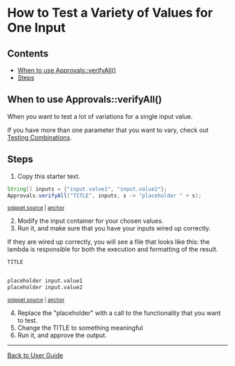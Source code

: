<a id="top"></a>

# How to Test a Variety of Values for One Input

<!-- toc -->
## Contents

  * [When to use Approvals::verifyAll()](#when-to-use-approvalsverifyall)
  * [Steps](#steps)<!-- endToc -->

## When to use Approvals::verifyAll()

When you want to test a lot of variations for a single input value.

If you have more than one parameter that you want to vary, check out [Testing Combinations](TestCombinations.md#top).

## Steps

1. Copy this starter text.

<!-- snippet: VerifyAllStartingPoint -->
<a id='snippet-verifyallstartingpoint'></a>
```java
String[] inputs = {"input.value1", "input.value2"};
Approvals.verifyAll("TITLE", inputs, s -> "placeholder " + s);
```
<sup><a href='/approvaltests-tests/src/test/java/org/approvaltests/ApprovalsTest.java#L40-L43' title='Snippet source file'>snippet source</a> | <a href='#snippet-verifyallstartingpoint' title='Start of snippet'>anchor</a></sup>
<!-- endSnippet -->

2. Modify the input container for your chosen values.
3. Run it, and make sure that you have your inputs wired up correctly.

If they are wired up correctly, you will see a file that looks like this: the lambda is responsible for both the execution and formatting of the result.

<!-- snippet: ApprovalsTest.verifyAllTemplate.approved.txt -->
<a id='snippet-ApprovalsTest.verifyAllTemplate.approved.txt'></a>
```txt
TITLE


placeholder input.value1
placeholder input.value2
```
<sup><a href='/approvaltests-tests/src/test/java/org/approvaltests/ApprovalsTest.verifyAllTemplate.approved.txt#L1-L5' title='Snippet source file'>snippet source</a> | <a href='#snippet-ApprovalsTest.verifyAllTemplate.approved.txt' title='Start of snippet'>anchor</a></sup>
<!-- endSnippet -->

4. Replace the "placeholder" with a call to the functionality that you want to test.
5. Change the TITLE to something meaningful
6. Run it, and approve the output.

---

[Back to User Guide](/doc/README.md#top)
